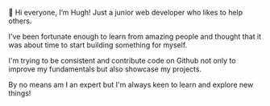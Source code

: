 👋 Hi everyone, I’m Hugh! Just a junior web developer who likes to help others. 

I've been fortunate enough to learn from amazing people and thought that it was about time to start building something for myself.

I'm trying to be consistent and contribute code on Github not only to improve my fundamentals but also showcase my projects. 

By no means am I an expert but I'm always keen to learn and explore new things! 


